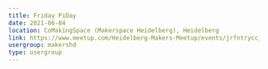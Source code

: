 ```yaml
---
title: Friday PiDay
date: 2021-06-04
location: CoMakingSpace (Makerspace Heidelberg), Heidelberg
link: https://www.meetup.com/Heidelberg-Makers-Meetup/events/jrfntryccjbgb/
usergroup: makershd
type: usergroup
---
```

